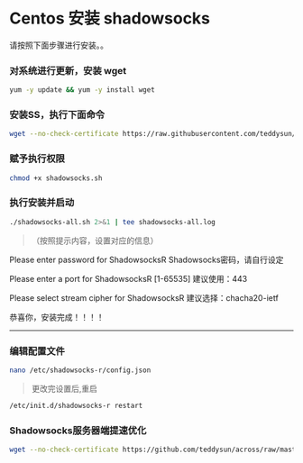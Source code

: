 # Centos 安装 shadowsocks

请按照下面步骤进行安装。。

### 对系统进行更新，安装 wget
  ```bash
  yum -y update && yum -y install wget
  ```

### 安装SS，执行下面命令
  ```bash
  wget --no-check-certificate https://raw.githubusercontent.com/teddysun/shadowsocks_install/master/shadowsocks.sh
  ```

### 赋予执行权限
  ```bash
  chmod +x shadowsocks.sh
  ```

### 执行安装并启动
  ```bash
  ./shadowsocks-all.sh 2>&1 | tee shadowsocks-all.log
  ```
  
>（按照提示内容，设置对应的信息）

Please enter password for ShadowsocksR            Shadowsocks密码，请自行设定

Please enter a port for ShadowsocksR [1-65535]    建议使用：443

Please select stream cipher for ShadowsocksR      建议选择：chacha20-ietf


恭喜你，安装完成！！！！

--------------------------------------------------------------------------------------



### 编辑配置文件
  ```bash
  nano /etc/shadowsocks-r/config.json
  ```
  
>更改完设置后,重启
  ```bash
  /etc/init.d/shadowsocks-r restart
  ```

### Shadowsocks服务器端提速优化
  ```bash
  wget --no-check-certificate https://github.com/teddysun/across/raw/master/bbr.sh && chmod +x bbr.sh && ./bbr.sh
  ```